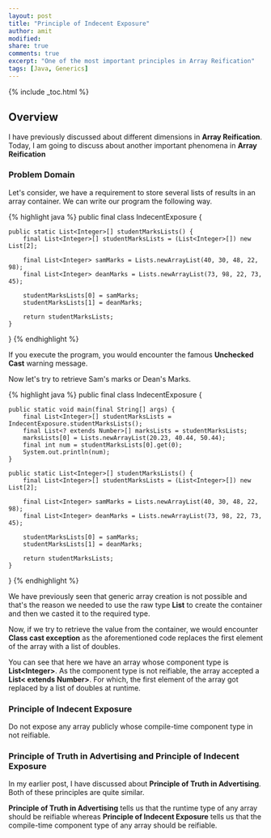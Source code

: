 ```yaml
---
layout: post
title: "Principle of Indecent Exposure"
author: amit
modified:
share: true
comments: true
excerpt: "One of the most important principles in Array Reification"
tags: [Java, Generics]
---
```


{% include _toc.html %}

## Overview

I have previously discussed about different dimensions in **Array Reification**. Today, I am going to discuss about another important phenomena in **Array Reification**

### Problem Domain

Let's consider, we have a requirement to store several lists of results in an array container. We can write our program the following way.

{% highlight java %}
public final class IndecentExposure {

	public static List<Integer>[] studentMarksLists() {
		final List<Integer>[] studentMarksLists = (List<Integer>[]) new List[2];

		final List<Integer> samMarks = Lists.newArrayList(40, 30, 48, 22, 98);
		final List<Integer> deanMarks = Lists.newArrayList(73, 98, 22, 73, 45);

		studentMarksLists[0] = samMarks;
		studentMarksLists[1] = deanMarks;

		return studentMarksLists;
	}

}
{% endhighlight %}

If you execute the program, you would encounter the famous **Unchecked Cast** warning message.

Now let's try to retrieve Sam's marks or Dean's Marks.

{% highlight java %}
public final class IndecentExposure {

	public static void main(final String[] args) {
		final List<Integer>[] studentMarksLists = IndecentExposure.studentMarksLists();
		final List<? extends Number>[] marksLists = studentMarksLists;
		marksLists[0] = Lists.newArrayList(20.23, 40.44, 50.44);
		final int num = studentMarksLists[0].get(0);
		System.out.println(num);
	}

	public static List<Integer>[] studentMarksLists() {
		final List<Integer>[] studentMarksLists = (List<Integer>[]) new List[2];

		final List<Integer> samMarks = Lists.newArrayList(40, 30, 48, 22, 98);
		final List<Integer> deanMarks = Lists.newArrayList(73, 98, 22, 73, 45);

		studentMarksLists[0] = samMarks;
		studentMarksLists[1] = deanMarks;

		return studentMarksLists;
	}

}
{% endhighlight %}

We have previously seen that generic array creation is not possible and that's the reason we needed to use the raw type **List** to create the container and then we casted it to the required type.

Now, if we try to retrieve the value from the container, we would encounter **Class cast exception** as the aforementioned code replaces the first element of the array with a list of doubles.

You can see that here we have an array whose component type is **List&lt;Integer&gt;**. As the component type is not reifiable, the array accepted a **List&lt; extends Number&gt;**. For which, the first element of the array got replaced by a list of doubles at runtime.

### Principle of Indecent Exposure

Do not expose any array publicly whose compile-time component type in not reifiable.

### Principle of Truth in Advertising and Principle of Indecent Exposure

In my earlier post, I have discussed about **Principle of Truth in Advertising**. Both of these principles are quite similar.

**Principle of Truth in Advertising** tells us that the runtime type of any array should be reifiable
whereas **Principle of Indecent Exposure** tells us that the compile-time component type of any array should be reifiable.
